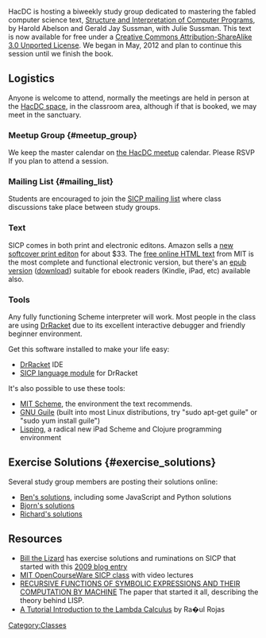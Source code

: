 HacDC is hosting a biweekly study group dedicated to mastering the
fabled computer science text, [Structure and Interpretation of Computer
Programs](http://mitpress.mit.edu/sicp/), by Harold Abelson and Gerald
Jay Sussman, with Julie Sussman. This text is now available for free
under a [Creative Commons Attribution-ShareAlike 3.0 Unported
License](http://creativecommons.org/licenses/by-sa/3.0/). We began in
May, 2012 and plan to continue this session until we finish the book.

## Logistics

Anyone is welcome to attend, normally the meetings are held in person at
the [HacDC space](http://www.hacdc.org/location/), in the classroom
area, although if that is booked, we may meet in the sanctuary.

### Meetup Group {#meetup_group}

We keep the master calendar on [the HacDC
meetup](http://www.meetup.com/hac-dc/events/calendar/) calendar. Please
RSVP If you plan to attend a session.

### Mailing List {#mailing_list}

Students are encouraged to join the [SICP mailing
list](https://groups.google.com/a/hacdc.org/forum/?fromgroups#!forum/sicp)
where class discussions take place between study groups.

### Text

SICP comes in both print and electronic editons. Amazon sells a [new
softcover print
editon](http://www.amazon.com/Structure-Interpretation-Computer-Programs-Engineering/dp/0262510871)
for about \$33. The [free online HTML
text](http://mitpress.mit.edu/sicp/full-text/book/book.html) from MIT is
the most complete and functional electronic version, but there's an
[epub version](https://github.com/ieure/sicp)
([download](https://github.com/downloads/ieure/sicp/sicp.epub)) suitable
for ebook readers (Kindle, iPad, etc) available also.

### Tools

Any fully functioning Scheme interpreter will work. Most people in the
class are using [DrRacket](http://racket-lang.org/download/) due to its
excellent interactive debugger and friendly beginner environment.

Get this software installed to make your life easy:

-   [DrRacket](http://racket-lang.org/download/) IDE
-   [SICP language module](http://www.neilvandyke.org/racket-sicp/) for
    DrRacket

It's also possible to use these tools:

-   [MIT Scheme](http://www.gnu.org/software/mit-scheme/), the
    environment the text recommends.
-   [GNU Guile](http://www.gnu.org/software/guile/) (built into most
    Linux distributions, try "sudo apt-get guile" or "sudo yum install
    guile")
-   [Lisping](http://slidetocode.com/), a radical new iPad Scheme and
    Clojure programming environment

## Exercise Solutions {#exercise_solutions}

Several study group members are posting their solutions online:

-   [Ben's
    solutions](https://github.com/benauthor/sicp-in-sheeps-clothing),
    including some JavaScript and Python solutions
-   [Bjorn's solutions](https://github.com/bwestergard/sicp-exercises)
-   [Richard's solutions](https://github.com/obscurerichard/sicp-study)

## Resources

-   [Bill the Lizard](http://www.billthelizard.com/) has exercise
    solutions and ruminations on SICP that started with this [2009 blog
    entry](http://www.billthelizard.com/2009/10/sicp-challenge.html)
-   [MIT OpenCourseWare SICP
    class](http://ocw.mit.edu/courses/electrical-engineering-and-computer-science/6-001-structure-and-interpretation-of-computer-programs-spring-2005/)
    with video lectures
-   [RECURSIVE FUNCTIONS OF SYMBOLIC EXPRESSIONS AND THEIR COMPUTATION
    BY MACHINE](http://www-formal.stanford.edu/jmc/recursive.html) The
    paper that started it all, describing the theory behind LISP.
-   [A Tutorial Introduction to the Lambda
    Calculus](http://www.utdallas.edu/~gupta/courses/apl/lambda.pdf) by
    Ra�ul Rojas

[Category:Classes](Category:Classes)
